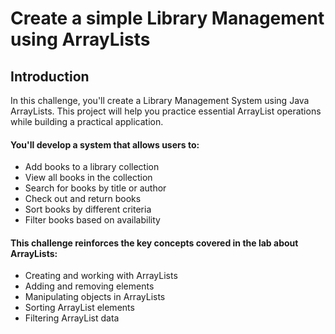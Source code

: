 # Create a simple Library Management using ArrayLists
## Introduction
In this challenge, you'll create a Library Management System using Java ArrayLists. This project will help you practice essential ArrayList operations while building a practical application. 

#### You'll develop a system that allows users to:
- Add books to a library collection
- View all books in the collection
- Search for books by title or author
- Check out and return books
- Sort books by different criteria
- Filter books based on availability

#### This challenge reinforces the key concepts covered in the lab about ArrayLists:
- Creating and working with ArrayLists
- Adding and removing elements
- Manipulating objects in ArrayLists
- Sorting ArrayList elements
- Filtering ArrayList data



